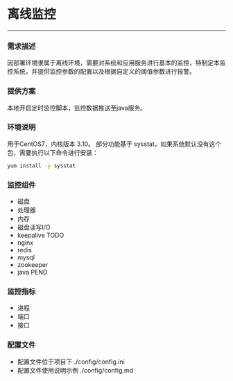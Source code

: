 # 离线监控
---

### 需求描述
因部署环境隶属于离线环境，需要对系统和应用服务进行基本的监控，特制定本监控系统，并提供监控参数的配置以及根据自定义的阈值参数进行报警。

### 提供方案
本地开启定时监控脚本，监控数据推送至java服务。

### 环境说明
用于CentOS7，内核版本 3.10。
部分功能基于 sysstat，如果系统默认没有这个包，需要执行以下命令进行安装：
```bash
yum install -y sysstat 
```

### 监控组件
* 磁盘
* 处理器
* 内存
* 磁盘读写I/O
* keepalive TODO
* nginx
* redis
* mysql
* zookeeper
* java PEND

### 监控指标
* 进程
* 端口
* 接口

### 配置文件
* 配置文件位于项目下 ./config/config.ini
* 配置文件使用说明示例 ./config/config.md
